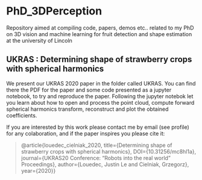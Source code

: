 # PhD_3DPerception
Repository aimed at compiling code, papers, demos etc.. related to my PhD on 3D vision and machine learning for fruit detection and shape estimation at the university of Lincoln

## UKRAS : Determining shape of strawberry crops with spherical harmonics

We present our UKRAS 2020 paper in the folder called UKRAS. You can find there the PDF for the paper and some code presented as a jupyter notebook, to try and reproduce the paper. Following the jupyter notebok let you learn about how to open and process the point cloud, compute forward spherical harmonics transform, reconstruct and plot the obtained coefficients.

If you are interested by this work please contact me by email (see profile) for any colaboration, and if the paper inspires you please cite it: 
>@article{louedec_cielniak_2020, 
>title={Determining shape of strawberry crops with spherical harmonics}, 
>DOI={10.31256/mc8hl1a}, 
>journal={UKRAS20 Conference: “Robots into the real world” Proceedings}, 
>author={Louedec, Justin Le and Cielniak, Grzegorz}, 
>year={2020}}
